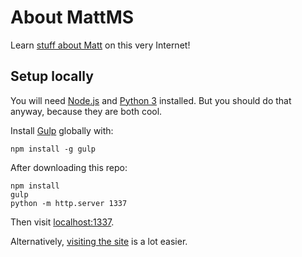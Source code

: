 # About MattMS

Learn [stuff about Matt](http://about.mattms.info/) on this very
Internet!


## Setup locally

You will need [Node.js](http://nodejs.org/) and
[Python 3](https://www.python.org/) installed.
But you should do that anyway, because they are both cool.

Install [Gulp](http://gulpjs.com/) globally with:

	npm install -g gulp

After downloading this repo:

	npm install
	gulp
	python -m http.server 1337

Then visit [localhost:1337](http://localhost:1337).

Alternatively, [visiting the site](http://about.mattms.info/) is a lot
easier.
